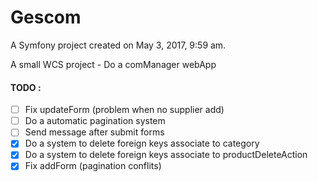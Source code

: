 Gescom
======

A Symfony project created on May 3, 2017, 9:59 am.

A small WCS project - Do a comManager webApp

#### TODO :

- [ ] Fix updateForm (problem when no supplier add)
- [ ] Do a automatic pagination system
- [ ] Send message after submit forms
- [x] Do a system to delete foreign keys associate to category
- [x] Do a system to delete foreign keys associate to
        productDeleteAction
- [x] Fix addForm (pagination conflits)
